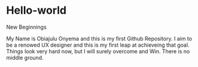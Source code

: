 # Hello-world
New Beginnings

My Name is Obiajulu Onyema and this is my first Github Repository.
I aim to be a renowed UX designer and this is my first leap at achieveing that goal.
Things look very hard now, but I will surely overcome and Win. There is no middle ground.
